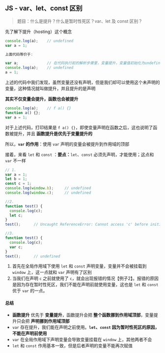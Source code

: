 ## JS - var、let、const 区别

> 题目：什么是提升？什么是暂时性死区？var、let 及 const 区别？

先了解下提升（hosting）这个概念

```javascript
console.log(a);    // undefined
var a = 1;     

上面代码等价于:

var a;             // 在代码执行前的解析步骤里，变量提升，变量值初始化为undefined
console.log(a);    // undefined
a = 1;
```

上述的代码中我们发现，虽然变量还没有声明，但是我们却可以使用这个未声明的变量，这种情况就叫做提升，并且提升的是声明

**其实不仅变量会提升，函数也会被提升**

```javascript
console.log(a);    // f a() {}
function a() {};
var a = 1;
```

对于上述代码，打印结果是 `f a() {}`，即使变量声明在函数之后，这也说明了函数被提升，并且 **函数提升是优先于变量提升的**

所以，**`var` 的作用**：使用 `var` 声明的变量会被提升到作用域的顶部

接着，来看 `let` 和 `const` ：**要点：**`let`、`const` 必须先声明，才能使用；这点和`var` 不一样

```javascript
// 1.
var a = 1;
let b = 1;
const c = 1;
console.log(window.b);     // undefined
console.log(window.c);     // undefined

//2.
function test() {
  console.log(c);
  let c;
}
test();      // Uncaught ReferenceError: Cannot access 'c' before initialization

//3.
function test() {
  console.log(c);
  var c;
}
text();      // undefined
```

1. 首先在全局作用域下使用 `let` 和 `const` 声明变量，变量并不会被挂载到 `window` 上，这一点就和 `var` 声明有了区别
2. 当我们在声明 `c` 之前就使用了 `c`，就会出现报错的情况【例子2】。报错的原因是因为存在暂时性死区，我们不能在声明前就使用变量，这也是 `let` 和 `const` 优于 `var` 的一点。

#### 总结

- **函数提升** 优先于 **变量提升**，函数提升会把 **整个函数挪到作用域顶部**，变量提升只会把 **声明挪到作用域顶部**
- `var` 存在提升，我们能在声明之前使用。**`let`、`const` 因为暂时性死区的原因，不能在声明前使用**
- `var` 在全局作用域下声明变量会导致变量挂载在 `window` 上，其他两者不会
- `let` 和 `const` 作用基本一致，但是后者声明的变量不能再次赋值